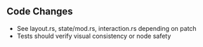 ## Code Changes

- See layout.rs, state/mod.rs, interaction.rs depending on patch
- Tests should verify visual consistency or node safety
